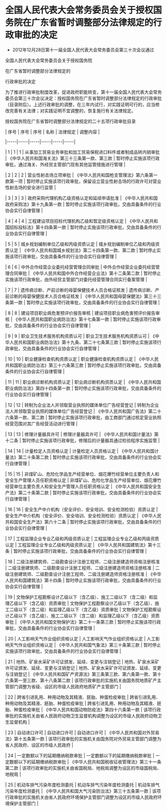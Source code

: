 # 全国人民代表大会常务委员会关于授权国务院在广东省暂时调整部分法律规定的行政审批的决定

- 2012年12月28日第十一届全国人民代表大会常务委员会第三十次会议通过

<!-- INFO END -->

全国人民代表大会常务委员会关于授权国务院

在广东省暂时调整部分法律规定的

行政审批的决定

为了推进行政审批制度改革，促进政府职能转变，第十一届全国人民代表大会常务委员会第三十次会议决定：授权国务院在广东省暂时调整部分法律规定的行政审批（目录附后）。上述行政审批的调整，在三年内试行，对实践证明可行的，应当修改完善有关法律；对实践证明不宜调整的，恢复施行有关法律规定。

授权国务院在广东省暂时调整部分法律规定的二十五项行政审批目录

<!-- TABLE -->

| 序号 | 序号 | 序号 | 名称 | 法律规定 | 调整内容 |

|-----|-----|-----|-----|-----|-----|

| 1 | 1 | 1 | 从事加工贸易业务审批和加工贸易保税进口料件或者制成品转内销审批 | 《中华人民共和国海关法》第三十三条第一款、第三款 | 暂时停止实施该项行政审批，通过海关、外经贸主管部门现有其他监管措施进行管理 |

| 2 | 2 | 2 | 营业性射击场立项审批 | 《中华人民共和国枪支管理法》第六条第一款第一项 | 暂时停止实施该项行政审批，保留设立营业性射击场的行政许可对营业性射击场的安全进行监管 |

| 3 | 3 | 3 | 政府采购代理机构乙级资格认定和延续申请批准 | 《中华人民共和国政府采购法》第十九条第一款 | 暂时停止实施该项行政审批，交由具备条件的行业协会实行自律管理 |

| 4 | 4 | 4 | 工程建设项目招标代理机构乙级和暂定级资格认定 | 《中华人民共和国招标投标法》第十四条第一款 | 暂时停止实施该项行政审批，交由具备条件的行业协会实行自律管理 |

| 5 | 5 | 城乡规划编制单位乙级和丙级资质认定 | 城乡规划编制单位乙级和丙级资质认定 | 《中华人民共和国城乡规划法》第二十四条第一款、第二款 | 暂时停止实施该项行政审批，交由具备条件的行业协会实行自律管理 |

| 6 | 6 | 中外合作经营企业委托经营管理合同审批 | 中外合作经营企业委托经营管理合同审批 | 《中华人民共和国中外合作经营企业法》第十二条第二款 | 暂时停止实施该项行政审批，由外经贸主管部门对委托经营管理合同实行备案管理 |

| 7 | 7 | 遗传病诊断、产前诊断的母婴保健技术人员合格证核发 | 遗传病诊断、产前诊断的母婴保健技术人员合格证核发 | 《中华人民共和国母婴保健法》第三十三条第一款 | 暂时停止实施该项行政审批，交由具备条件的行业协会实行自律管理 |

| 8 | 8 | 建设项目职业病危害预评价报告审核 | 建设项目职业病危害预评价报告审核 | 《中华人民共和国职业病防治法》第十七条第一款 | 暂时停止实施该项行政审批，交由具备条件的行业协会实行自律管理 |

| 9 | 9 | 职业卫生技术服务机构资质认可 | 职业卫生技术服务机构资质认可 | 《中华人民共和国职业病防治法》第十九条、第二十七条第三款 | 暂时停止实施该项行政审批，交由具备条件的行业协会实行自律管理 |

| 10 | 10 | 职业健康检查机构资质认定 | 职业健康检查机构资质认定 | 《中华人民共和国职业病防治法》第三十六条第三款 | 暂时停止实施该项行政审批，交由具备条件的行业协会实行自律管理 |

| 11 | 11 | 职业病诊断机构资质认定 | 职业病诊断机构资质认定 | 《中华人民共和国职业病防治法》第四十四条第一款 | 暂时停止实施该项行政审批，交由具备条件的行业协会实行自律管理 |

| 12 | 12 | 转制为企业法人并领取营业执照的媒体单位广告经营登记 | 转制为企业法人并领取营业执照的媒体单位广告经营登记 | 《中华人民共和国广告法》第二十六条第一款、第二款 | 暂时停止实施该项行政审批，由工商部门通过核定营业执照经营范围对其广告经营活动进行管理 |

| 13 | 13 | 修理计量器具许可 | 修理计量器具许可 | 《中华人民共和国计量法》第十二条 | 暂时停止实施该项行政审批，修理后的计量器具通过检验程序实施监管 |

| 14 | 14 | 计量检定人员资格认定 | 计量检定人员资格认定 | 《中华人民共和国计量法》第二十条第二款 | 暂时停止实施该项行政审批，交由具备条件的行业协会实行自律管理 |

| 15 | 15 | 非煤矿山、危险化学品生产经营单位、烟花爆竹经营单位主要负责人和安全生产管理人员任职资格认定 | 非煤矿山、危险化学品生产经营单位、烟花爆竹经营单位主要负责人和安全生产管理人员任职资格认定 | 《中华人民共和国安全生产法》第二十条第二款 | 暂时停止实施该项行政审批，交由具备条件的行业协会实行自律管理 |

| 16 | 16 | 安全生产中介机构（安全评价、安全培训、安全检测检验）资质认定 | 安全生产中介机构（安全评价、安全培训、安全检测检验）资质认定 | 《中华人民共和国安全生产法》第六十二条 | 暂时停止实施该项行政审批，交由具备条件的行业协会实行自律管理 |

| 17 | 工程监理企业专业乙级和丙级资质认定 | 工程监理企业专业乙级和丙级资质认定 | 工程监理企业专业乙级和丙级资质认定 | 《中华人民共和国建筑法》第十三条 | 暂时停止实施该项行政审批，交由具备条件的行业协会实行自律管理 |

| 18 | 二级注册建筑师、二级勘查设计注册工程师、二级注册建造师资格注册核准 | 二级注册建筑师、二级勘查设计注册工程师、二级注册建造师资格注册核准 | 二级注册建筑师、二级勘查设计注册工程师、二级注册建造师资格注册核准 | 《中华人民共和国建筑法》第十四条 | 暂时停止实施该项行政审批，交由具备条件的行业协会实行自律管理 |

| 19 | 文物保护工程勘察设计乙级以下（含乙级）、施工二级以下（含二级）和监理乙级以下（含乙级）资质审批 | 文物保护工程勘察设计乙级以下（含乙级）、施工二级以下（含二级）和监理乙级以下（含乙级）资质审批 | 文物保护工程勘察设计乙级以下（含乙级）、施工二级以下（含二级）和监理乙级以下（含乙级）资质审批 | 《中华人民共和国文物保护法》第二十一条第三款 | 暂时停止实施该项行政审批，交由具备条件的行业协会实行自律管理 |

| 20 | 人工影响天气作业组织资格认定 | 人工影响天气作业组织资格认定 | 人工影响天气作业组织资格认定 | 《中华人民共和国气象法》第三十条第三款 | 暂时停止实施该项行政审批，交由具备条件的行业协会实行自律管理 |

| 21 | 地热、矿泉水采矿许可证颁发、延续、变更与注销登记 | 地热、矿泉水采矿许可证颁发、延续、变更与注销登记 | 地热、矿泉水采矿许可证颁发、延续、变更与注销登记 | 《中华人民共和国矿产资源法》第三条第三款、第六条第一款、第十六条第一至三款、第十八条第二款 | 该项行政审批的实施机关由国务院地质矿产主管部门调整为省级、设区的市级人民政府地质矿产主管部门 |

| 22 | 跨省引进乳用、种用动物及其精液、胚胎、种蛋检疫审批 | 跨省引进乳用、种用动物及其精液、胚胎、种蛋检疫审批 | 跨省引进乳用、种用动物及其精液、胚胎、种蛋检疫审批 | 《中华人民共和国动物防疫法》第四十六条第一款 | 该项行政审批的实施机关由省人民政府动物卫生监督机构调整为设区的市级人民政府动物卫生监督机构 |

| 23 | 自动进口许可 | 自动进口许可 | 自动进口许可 | 《中华人民共和国对外贸易法》第十五条第一款 | 该项行政审批的实施机关由国务院对外贸易主管部门调整为省人民政府、设区的市级人民政府 |

| 24 | 一定数额以下的延期缴纳税款审批 | 一定数额以下的延期缴纳税款审批 | 一定数额以下的延期缴纳税款审批 | 《中华人民共和国税收征收管理法》第三十一条第二款 | 该项行政审批的实施机关由省国税局、地税局调整为设区的市级国税局、地税局 |

| 25 | 机动车排气污染年度检测委托 | 机动车排气污染年度检测委托 | 机动车排气污染年度检测委托 | 《中华人民共和国大气污染防治法》第三十五条第一款 | 该项行政审批的实施机关由省人民政府环境保护主管部门调整为设区的市级人民政府环境保护主管部门 |

<!-- TABLE END -->